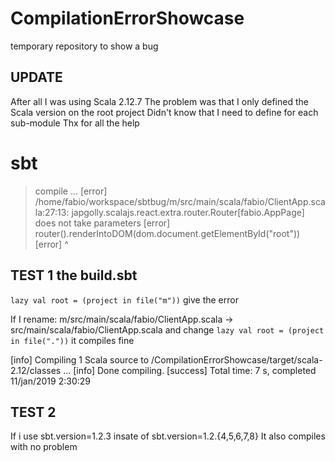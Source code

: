 # CompilationErrorShowcase
temporary repository to show a bug

## UPDATE
After all I was using Scala 2.12.7
The problem was that I only defined the Scala version on the root project
Didn't know that I need to define for each sub-module
Thx for all the help



# sbt
>compile
...
[error] /home/fabio/workspace/sbtbug/m/src/main/scala/fabio/ClientApp.scala:27:13: japgolly.scalajs.react.extra.router.Router[fabio.AppPage] does not take parameters
[error]       router().renderIntoDOM(dom.document.getElementById("root"))
[error]             ^



## TEST 1  the build.sbt
`lazy val root = (project in file("m"))`  give the error

If I rename:    m/src/main/scala/fabio/ClientApp.scala -> src/main/scala/fabio/ClientApp.scala
and change `lazy val root = (project in file("."))` it compiles fine


[info] Compiling 1 Scala source to /CompilationErrorShowcase/target/scala-2.12/classes ...
[info] Done compiling.
[success] Total time: 7 s, completed 11/jan/2019 2:30:29

## TEST  2 
If i use sbt.version=1.2.3 insate of sbt.version=1.2.{4,5,6,7,8}
It also compiles with no problem
